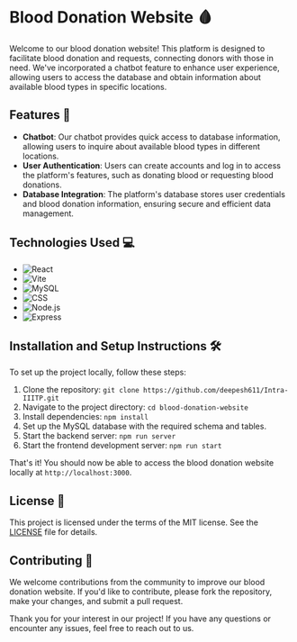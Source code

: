 # Blood Donation Website 🩸

Welcome to our blood donation website! This platform is designed to facilitate blood donation and requests, connecting donors with those in need. We've incorporated a chatbot feature to enhance user experience, allowing users to access the database and obtain information about available blood types in specific locations.

## Features 🚀

- **Chatbot**: Our chatbot provides quick access to database information, allowing users to inquire about available blood types in different locations.
- **User Authentication**: Users can create accounts and log in to access the platform's features, such as donating blood or requesting blood donations.
- **Database Integration**: The platform's database stores user credentials and blood donation information, ensuring secure and efficient data management.

## Technologies Used 💻

- <img src="https://img.shields.io/badge/-React-61DAFB?style=flat-square&logo=react&logoColor=white" alt="React">
- <img src="https://img.shields.io/badge/-Vite-646CFF?style=flat-square&logo=vite&logoColor=white" alt="Vite">
- <img src="https://img.shields.io/badge/-MySQL-4479A1?style=flat-square&logo=mysql&logoColor=white" alt="MySQL">
- <img src="https://img.shields.io/badge/-CSS-1572B6?style=flat-square&logo=css3&logoColor=white" alt="CSS">
- <img src="https://img.shields.io/badge/-Node.js-339933?style=flat-square&logo=node.js&logoColor=white" alt="Node.js">
- <img src="https://img.shields.io/badge/-Express-000000?style=flat-square&logo=express&logoColor=white" alt="Express">

## Installation and Setup Instructions 🛠️

To set up the project locally, follow these steps:

1. Clone the repository: `git clone https://github.com/deepesh611/Intra-IIITP.git`
2. Navigate to the project directory: `cd blood-donation-website`
3. Install dependencies: `npm install`
4. Set up the MySQL database with the required schema and tables.
5. Start the backend server: `npm run server`
6. Start the frontend development server: `npm run start`

That's it! You should now be able to access the blood donation website locally at `http://localhost:3000`.

## License 📝

This project is licensed under the terms of the MIT license. See the [LICENSE](LICENSE) file for details.

## Contributing 🤝

We welcome contributions from the community to improve our blood donation website. If you'd like to contribute, please fork the repository, make your changes, and submit a pull request.

Thank you for your interest in our project! If you have any questions or encounter any issues, feel free to reach out to us.
